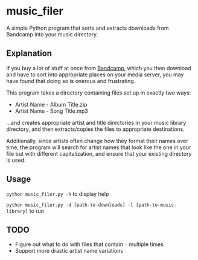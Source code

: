 # music_filer
A simple Python program that sorts and extracts downloads from Bandcamp into your music directory.

## Explanation
If you buy a lot of stuff at once from [Bandcamp](https://www.bandcamp.com), which you then download and have to sort into appropriate places on your media server, you may have found that doing so is onerous and frustrating.

This program takes a directory containing files set up in exactly two ways:

* Artist Name - Album Title.zip
* Artist Name - Song Title.mp3

...and creates appropriate artist and title directories in your music library directory, and then extracts/copies the files to appropriate destinations.

Additionally, since artists often change how they format their names over time, the program will search for artist names that look like the one in your file but with different capitalization, and ensure that your existing directory is used.

## Usage

`python music_filer.py -h` to display help

`python music_filer.py -d [path-to-downloads] -l [path-to-music-library]` to run 

## TODO

* Figure out what to do with files that contain ` - ` multiple times
* Support more drastic artist name variations
